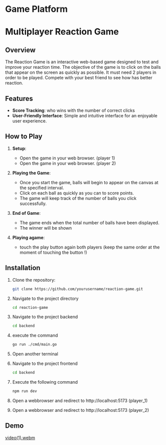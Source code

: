 # Game Platform

# Multiplayer Reaction Game

## Overview

The Reaction Game is an interactive web-based game designed to test and improve your reaction time. The objective of the game is to click on the balls that appear on the screen as quickly as possible. It must need 2 players in order to be played. Compete with your best friend to see how has better reaction.

## Features

<!-- - **Customizable Ball Appearance Speed**: Set how fast the balls will appear on the screen. -->
<!-- - **Adjustable Number of Balls**: Choose the total number of balls that will be displayed during the game. -->

- **Score Tracking**: who wins with the number of correct clicks
- **User-Friendly Interface**: Simple and intuitive interface for an enjoyable user experience.

## How to Play

1. **Setup**:

   - Open the game in your web browser. (player 1)
   - Open the game in your web browser. (player 2)

2. **Playing the Game**:

   - Once you start the game, balls will begin to appear on the canvas at the specified interval.
   - Click on each ball as quickly as you can to score points.
   - The game will keep track of the number of balls you click successfully.

3. **End of Game**:
   - The game ends when the total number of balls have been displayed.
   - The winner will be shown
4. **Playing agame**:
   - touch the play button again both players (keep the same order at the moment of touching the button !)

## Installation

1. Clone the repository:
   ```bash
   git clone https://github.com/yourusername/reaction-game.git
   ```
2. Navigate to the project directory
   ```bash
   cd reaction-game
   ```
3. Navigate to the project backend
   ```bash
   cd backend
   ```
4. execute the command
   ```bash
   go run ./cmd/main.go
   ```
5. Open another terminal

6. Navigate to the project frontend
   ```bash
   cd backend
   ```
7. Execute the following command

   ```bash
   npm run dev

   ```

8. Open a webbrowser and redirect to http://localhost:5173 (player_1)
9. Open a webbrowser and redirect to http://localhost:5173 (player_2)

## Demo
[video(1).webm](https://github.com/juanpabloinformatica/game_platform/assets/64615774/e06ad2bc-f478-4d9c-9876-09b77f7d30e7)
